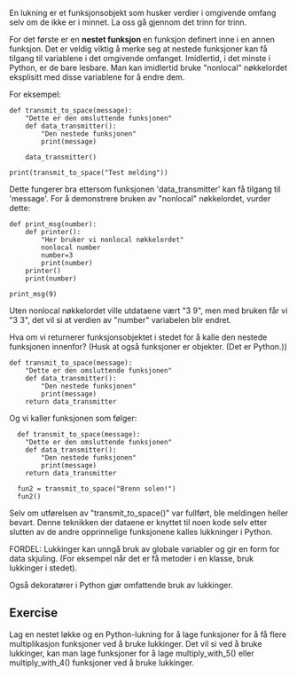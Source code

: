 En lukning er et funksjonsobjekt som husker verdier i omgivende omfang selv om de ikke er i minnet. La oss gå gjennom det trinn for trinn.

For det første er en **nestet funksjon** en funksjon definert inne i en annen funksjon. Det er veldig viktig å merke seg at nestede funksjoner kan få tilgang til variablene i det omgivende omfanget. Imidlertid, i det minste i Python, er de bare lesbare. Man kan imidlertid bruke "nonlocal" nøkkelordet eksplisitt med disse variablene for å endre dem.

For eksempel:

    def transmit_to_space(message):
        "Dette er den omsluttende funksjonen"
        def data_transmitter():
            "Den nestede funksjonen"
            print(message)
    
        data_transmitter()
    
    print(transmit_to_space("Test melding"))

Dette fungerer bra ettersom funksjonen 'data_transmitter' kan få tilgang til 'message'. For å demonstrere bruken av "nonlocal" nøkkelordet, vurder dette:

    def print_msg(number):
        def printer():
            "Her bruker vi nonlocal nøkkelordet"
            nonlocal number
            number=3
            print(number)
        printer()
        print(number)
    
    print_msg(9)

Uten nonlocal nøkkelordet ville utdataene vært "3 9", men med bruken får vi "3 3", det vil si at verdien av "number" variabelen blir endret.

Hva om vi returnerer funksjonsobjektet i stedet for å kalle den nestede funksjonen innenfor? (Husk at også funksjoner er objekter. (Det er Python.))

    def transmit_to_space(message):
        "Dette er den omsluttende funksjonen"
        def data_transmitter():
            "Den nestede funksjonen"
            print(message)
        return data_transmitter

Og vi kaller funksjonen som følger:


      def transmit_to_space(message):
        "Dette er den omsluttende funksjonen"
        def data_transmitter():
            "Den nestede funksjonen"
            print(message)
        return data_transmitter
        
  	  fun2 = transmit_to_space("Brenn solen!")
  	  fun2()

Selv om utførelsen av "transmit_to_space()" var fullført, ble meldingen heller bevart. Denne teknikken der dataene er knyttet til noen kode selv etter slutten av de andre opprinnelige funksjonene kalles lukkninger i Python.

FORDEL: Lukkinger kan unngå bruk av globale variabler og gir en form for data skjuling. (For eksempel når det er få metoder i en klasse, bruk lukkinger i stedet).

Også dekoratører i Python gjør omfattende bruk av lukkinger.

Exercise
--------

Lag en nestet løkke og en Python-lukning for å lage funksjoner for å få flere multiplikasjon funksjoner ved å bruke lukkinger. Det vil si ved å bruke lukkinger, kan man lage funksjoner for å lage multiply_with_5() eller multiply_with_4() funksjoner ved å bruke lukkinger.